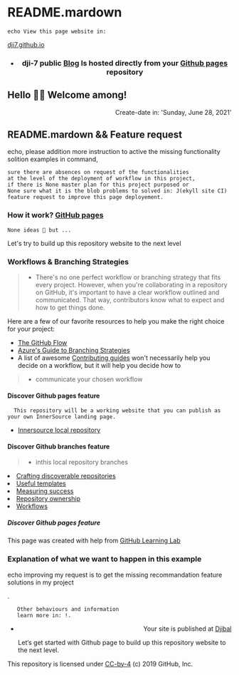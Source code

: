 # README.mardown
    echo View this page website in:
<a href="https://djibal.github.io/innersource/">dji7.github.io</a>

- <h3 align="center">dji-7 public <a href="https://djibal.github.io/innersource/">Blog</a> Is hosted directly from your <a href="https://pages.github.com">Github pages</a> repository</3h>
<h2>Hello 🖐🏿 Welcome among!</h2>

<p align="right"> Create-date in: 'Sunday, June 28, 2021'</p>

## README.mardown && Feature request
<p>echo, please addition more instruction to active the missing functionality solition examples in command,</p>
    
    sure there are absences on request of the functionalities
    at the level of the deployment of workflow in this project,
    if there is None master plan for this project purposed or 
    None sure what it is the blob problems to solved in: J(ekyll site CI) feature request to improve this page deployement. 
    
<h3> How it work? <a href="https://pages.github.com">GitHub pages</a></h3>
  
    None ideas 🧐 but ...
    
<p> Let's try to build up this repository website to the next level

### Workflows & Branching Strategies
> - There's no one perfect workflow or branching strategy that fits every project. However, when you're collaborating in a repository on GitHub, it's important to have a      clear workflow outlined and communicated. That way, contributors know what to expect and how to get things done. 
  
Here are a few of our favorite resources to help you make the right choice for your project: 
- [The GitHub Flow](https://guides.github.com/introduction/flow/)
- [Azure's Guide to Branching Strategies](https://docs.microsoft.com/en-us/azure/devops/repos/git/git-branching-guidance?view=azure-devops)
- A list of awesome [Contributing guides](https://github.com/mntnr/awesome-contributing) won't necessarily help you decide on a workflow, but it will help you decide how to 
 > - communicate your chosen workflow
  
#### Discover Github pages feature 
  
      This repository will be a working website that you can publish as your own InnerSource landing page.
- [Innersource local repository](https://github.com/djibal/innersource/)

#### Discover Github branches feature
  
  > - inthis local repository branches
  
<div class="branch-list"> 
   <li><a href="discoverable/">Crafting discoverable repositories</a></li>
    <li><a href="templates/">Useful templates</a></li>
    <li><a href="metrics/">Measuring success</a></li>
    <li><a href="repo-ownership/">Repository ownership</a></li>
   <li><a href="workflows/">Workflows</a></li>
</ul>


##### Discover Github pages feature 
<p align="x">This page was created with help from <a href="https://lab.github.com/">GitHub Learning Lab</a></p>

    
### Explanation of what we want to happen in this example
<p>echo improving my request is to get the missing recommandation feature solutions in my project</p>.
       
       Other behaviours and information 
       learn more in: !.
       

 - <p align="right">Your site is published at <a href="https://djibal.github.io/innersource/"> Djibal </a></p>
 
    Let‘s get started with Github page to build up this repository website to the next level.
<p>This repository is licensed under <a href="../LICENSE">CC-by-4</a> (c) 2019 GitHub, Inc.</p>


